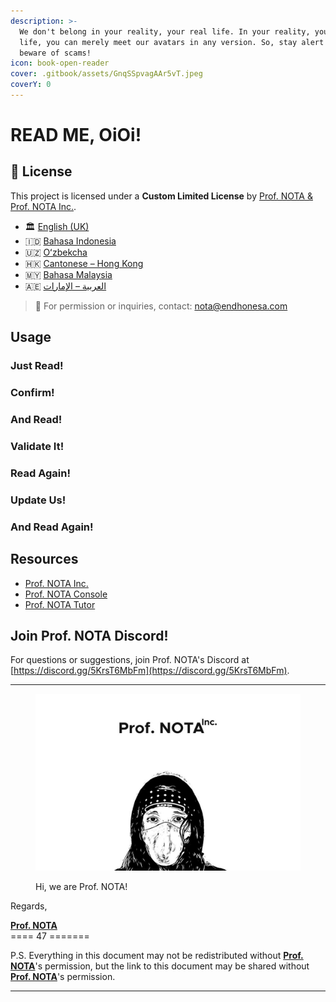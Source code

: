 ```yaml
---
description: >-
  We don't belong in your reality, your real life. In your reality, your real
  life, you can merely meet our avatars in any version. So, stay alert and
  beware of scams!
icon: book-open-reader
cover: .gitbook/assets/GnqSSpvagAAr5vT.jpeg
coverY: 0
---
```


# READ ME, OiOi!

## 📜 License

This project is licensed under a **Custom Limited License** by [Prof. NOTA & Prof. NOTA Inc.](https://nota.endhonesa.com/).

* 🏛️ [English (UK)](licenses/LICENSE_en-GB.md)
* 🇮🇩 [Bahasa Indonesia](licenses/LICENSE_ID.md)
* 🇺🇿 [Oʻzbekcha](licenses/LICENSE_uz-Latn.md)
* 🇭🇰 [Cantonese – Hong Kong](licenses/LICENSE_yue-Hant-HK.md)
* 🇲🇾 [Bahasa Malaysia](licenses/LICENSE_ms-MY.md)
* 🇦🇪 [العربية – الإمارات](licenses/LICENSE_ar-AE.md)

> 📩 For permission or inquiries, contact: [nota@endhonesa.com](mailto:nota@endhonesa.com)

## Usage

### Just Read!

### Confirm!

### And Read!

### Validate It!

### Read Again!

### Update Us!

### And Read Again!

## Resources

* [Prof. NOTA Inc.](https://nota.endhonesa.com/)
* [Prof. NOTA Console](https://prompt.endhonesa.com/)
* [Prof. NOTA Tutor](https://baca.endhonesa.com/)

## Join Prof. NOTA Discord!

For questions or suggestions, join Prof. NOTA's Discord at [https://discord.gg/5KrsT6MbFm](https://discord.gg/5KrsT6MbFm).

***

<figure><img src=".gitbook/assets/prof-nota-inc.jpeg" alt="Prof. NOTA Inc."><figcaption><p>Hi, we are Prof. NOTA!</p></figcaption></figure>

Regards,

[**Prof. NOTA**](https://nota.endhonesa.com/)\
\==== 47 =======

P.S. Everything in this document may not be redistributed without [**Prof. NOTA**](https://nota.endhonesa.com/)'s permission, but the link to this document may be shared without [**Prof. NOTA**](https://nota.endhonesa.com/)'s permission.

***
